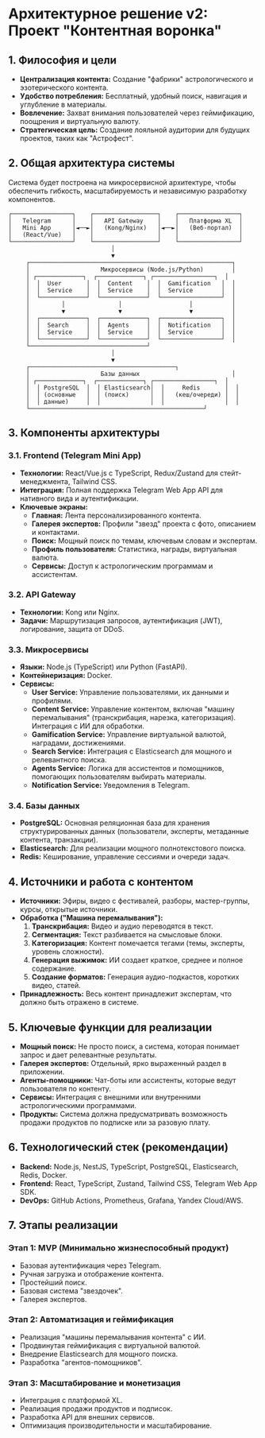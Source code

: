 # Архитектурное решение v2: Проект "Контентная воронка"

## 1. Философия и цели

- **Централизация контента:** Создание "фабрики" астрологического и эзотерического контента.
- **Удобство потребления:** Бесплатный, удобный поиск, навигация и углубление в материалы.
- **Вовлечение:** Захват внимания пользователей через геймификацию, поощрения и виртуальную валюту.
- **Стратегическая цель:** Создание лояльной аудитории для будущих проектов, таких как "Астрофест".

## 2. Общая архитектура системы

Система будет построена на микросервисной архитектуре, чтобы обеспечить гибкость, масштабируемость и независимую разработку компонентов.

```
┌─────────────────┐    ┌──────────────────┐    ┌─────────────────┐
│   Telegram      │    │   API Gateway    │    │   Платформа XL  │
│   Mini App      │◄──►│   (Kong/Nginx)   │◄──►│   (Веб-портал)  │
│   (React/Vue)   │    │                  │    │                 │
└─────────────────┘    └──────────────────┘    └─────────────────┘
                             │
                             ▼
     ┌─────────────────────────────────────────────────────────┐
     │                    Микросервисы (Node.js/Python)        │
     │ ┌─────────────┐  ┌─────────────┐ ┌─────────────────┐  │
     │  │  User       │  │  Content    │  │  Gamification   │  │
     │  │  Service    │  │  Service    │  │  Service        │  │
     │  └─────────────┘  └─────────────┘  └─────────────────┘  │
     │         │               │                   │           │
     │         ▼               ▼                   ▼           │
     │  ┌─────────────┐  ┌─────────────┐  ┌─────────────────┐  │
     │  │  Search     │  │  Agents     │  │  Notification   │  │
     │  │  Service    │  │  Service    │  │  Service        │  │
     │  └─────────────┘  └─────────────┘  └─────────────────┘  │
     └─────────────────────────────────┘
                             │
                             ▼
     ┌─────────────────────────────────────────┐
     │                    Базы данных                          │
     │ ┌─────────────┐  ┌─────────────┐ ┌─────────────────┐  │
     │  │ PostgreSQL  │  │ Elasticsearch│  │     Redis       │  │
     │  │ (основные   │  │ (поиск)      │  │   (кеш/очереди) │  │
     │  │ данные)     │  │              │  │                 │  │
     └─────────────────────────────────────────────────┘
```

## 3. Компоненты архитектуры

### 3.1. Frontend (Telegram Mini App)

- **Технологии:** React/Vue.js с TypeScript, Redux/Zustand для стейт-менеджмента, Tailwind CSS.
- **Интеграция:** Полная поддержка Telegram Web App API для нативного вида и аутентификации.
- **Ключевые экраны:**
    - **Главная:** Лента персонализированного контента.
    - **Галерея экспертов:** Профили "звезд" проекта с фото, описанием и контактами.
    - **Поиск:** Мощный поиск по темам, ключевым словам и экспертам.
    - **Профиль пользователя:** Статистика, награды, виртуальная валюта.
    - **Сервисы:** Доступ к астрологическим программам и ассистентам.

### 3.2. API Gateway

- **Технологии:** Kong или Nginx.
- **Задачи:** Маршрутизация запросов, аутентификация (JWT), логирование, защита от DDoS.

### 3.3. Микросервисы

- **Языки:** Node.js (TypeScript) или Python (FastAPI).
- **Контейнеризация:** Docker.
- **Сервисы:**
    - **User Service:** Управление пользователями, их данными и профилями.
    - **Content Service:** Управление контентом, включая "машину перемалывания" (транскрибация, нарезка, категоризация). Интеграция с ИИ для обработки.
    - **Gamification Service:** Управление виртуальной валютой, наградами, достижениями.
    - **Search Service:** Интеграция с Elasticsearch для мощного и релевантного поиска.
    - **Agents Service:** Логика для ассистентов и помощников, помогающих пользователям выбирать материалы.
    - **Notification Service:** Уведомления в Telegram.

### 3.4. Базы данных

- **PostgreSQL:** Основная реляционная база для хранения структурированных данных (пользователи, эксперты, метаданные контента, транзакции).
- **Elasticsearch:** Для реализации мощного полнотекстового поиска.
- **Redis:** Кеширование, управление сессиями и очереди задач.

## 4. Источники и работа с контентом

- **Источники:** Эфиры, видео с фестивалей, разборы, мастер-группы, курсы, открытые источники.
- **Обработка ("Машина перемалывания"):**
    1.  **Транскрибация:** Видео и аудио переводятся в текст.
    2.  **Сегментация:** Текст разбивается на смысловые блоки.
    3.  **Категоризация:** Контент помечается тегами (темы, эксперты, уровень сложности).
    4.  **Генерация выжимок:** ИИ создает краткое, среднее и полное содержание.
    5.  **Создание форматов:** Генерация аудио-подкастов, коротких видео, статей.
- **Принадлежность:** Весь контент принадлежит экспертам, что должно быть отражено в системе.

## 5. Ключевые функции для реализации

- **Мощный поиск:** Не просто поиск, а система, которая понимает запрос и дает релевантные результаты.
- **Галерея экспертов:** Отдельный, ярко выраженный раздел в приложении.
- **Агенты-помощники:** Чат-боты или ассистенты, которые ведут пользователя по контенту.
- **Сервисы:** Интеграция с внешними или внутренними астрологическими программами.
- **Продукты:** Система должна предусматривать возможность продажи продуктов по подписке или за разовую плату.

## 6. Технологический стек (рекомендации)

- **Backend:** Node.js, NestJS, TypeScript, PostgreSQL, Elasticsearch, Redis, Docker.
- **Frontend:** React, TypeScript, Zustand, Tailwind CSS, Telegram Web App SDK.
- **DevOps:** GitHub Actions, Prometheus, Grafana, Yandex Cloud/AWS.

## 7. Этапы реализации

### Этап 1: MVP (Минимально жизнеспособный продукт)
- Базовая аутентификация через Telegram.
- Ручная загрузка и отображение контента.
- Простейший поиск.
- Базовая система "звездочек".
- Галерея экспертов.

### Этап 2: Автоматизация и геймификация
- Реализация "машины перемалывания контента" с ИИ.
- Продвинутая геймификация с виртуальной валютой.
- Внедрение Elasticsearch для мощного поиска.
- Разработка "агентов-помощников".

### Этап 3: Масштабирование и монетизация
- Интеграция с платформой XL.
- Реализация продажи продуктов и подписок.
- Разработка API для внешних сервисов.
- Оптимизация производительности и масштабирование.